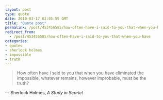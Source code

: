 ```yaml
---
layout: post
type: quote
date: 2010-03-17 02:05:59 GMT
title: "Quote post"
permalink: /post/453456585/how-often-have-i-said-to-you-that-when-you-have
redirect_from: 
  - /post/453456585/how-often-have-i-said-to-you-that-when-you-have
categories:
- quotes
- sherlock holmes
- impossible
- truth
---
```

<blockquote>How often have I said to you that when you have eliminated the impossible, whatever remains, however improbable, must be the truth?</blockquote>

 — Sherlock Holmes, <i>A Study in Scarlet</i>